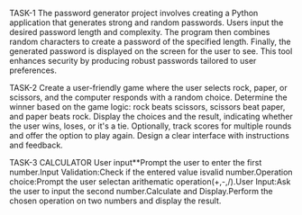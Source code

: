 TASK-1
The password generator project involves creating a Python application that generates strong and random passwords. Users input the desired password length and complexity. The program then combines random characters to create a password of the specified length. Finally, the generated password is displayed on the screen for the user to see. This tool enhances security by producing robust passwords tailored to user preferences.

TASK-2
Create a user-friendly game where the user selects rock, paper, or scissors, and the computer responds with a random choice. Determine the winner based on the game logic: rock beats scissors, scissors beat paper, and paper beats rock. Display the choices and the result, indicating whether the user wins, loses, or it's a tie. Optionally, track scores for multiple rounds and offer the option to play again. Design a clear interface with instructions and feedback.

TASK-3
CALCULATOR User input**Prompt the user to enter the first number.Input Validation:Check if the entered value isvalid number.Operation choice:Prompt the user selectan arithematic operation(+,-,/).User Input:Ask the user to input the second number.Calculate and Display.Perform the chosen operation on two numbers and display the result.

